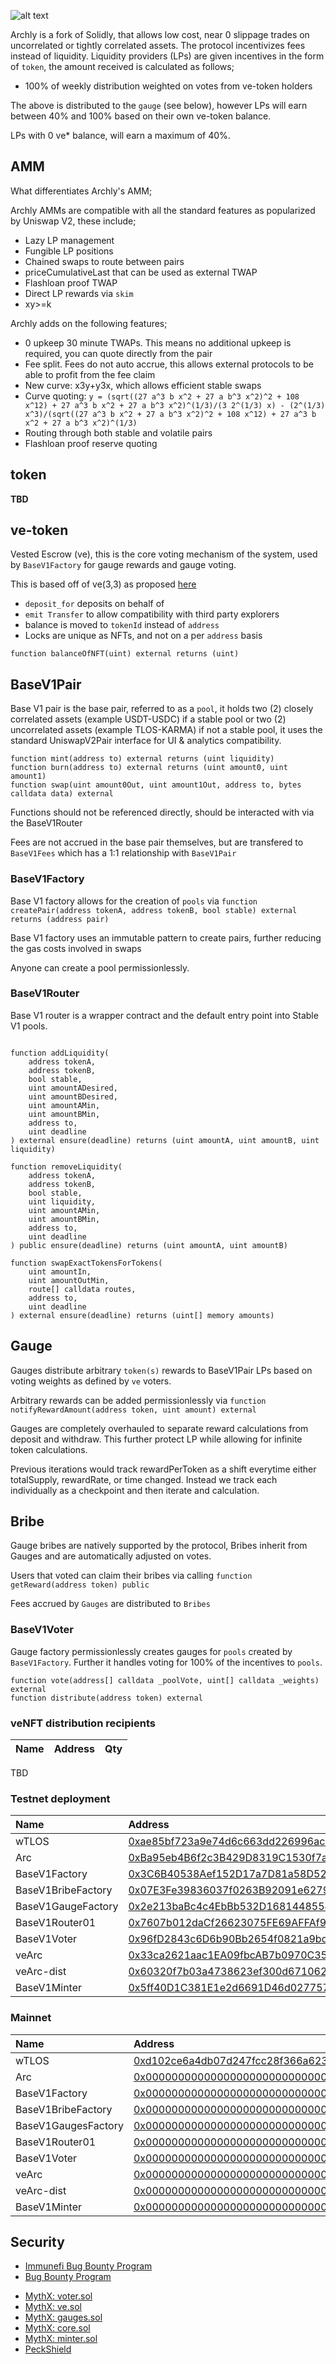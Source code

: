

![alt text](header.png)


Archly is a fork of Solidly, that allows low cost, near 0 slippage trades on uncorrelated or tightly correlated assets. The protocol incentivizes fees instead of liquidity. Liquidity providers (LPs) are given incentives in the form of `token`, the amount received is calculated as follows;

* 100% of weekly distribution weighted on votes from ve-token holders

The above is distributed to the `gauge` (see below), however LPs will earn between 40% and 100% based on their own ve-token balance.

LPs with 0 ve* balance, will earn a maximum of 40%.

## AMM

What differentiates Archly's AMM;

Archly AMMs are compatible with all the standard features as popularized by Uniswap V2, these include;

* Lazy LP management
* Fungible LP positions
* Chained swaps to route between pairs
* priceCumulativeLast that can be used as external TWAP
* Flashloan proof TWAP
* Direct LP rewards via `skim`
* xy>=k

Archly adds on the following features;

* 0 upkeep 30 minute TWAPs. This means no additional upkeep is required, you can quote directly from the pair
* Fee split. Fees do not auto accrue, this allows external protocols to be able to profit from the fee claim
* New curve: x3y+y3x, which allows efficient stable swaps
* Curve quoting: `y = (sqrt((27 a^3 b x^2 + 27 a b^3 x^2)^2 + 108 x^12) + 27 a^3 b x^2 + 27 a b^3 x^2)^(1/3)/(3 2^(1/3) x) - (2^(1/3) x^3)/(sqrt((27 a^3 b x^2 + 27 a b^3 x^2)^2 + 108 x^12) + 27 a^3 b x^2 + 27 a b^3 x^2)^(1/3)`
* Routing through both stable and volatile pairs
* Flashloan proof reserve quoting

## token

**TBD**

## ve-token

Vested Escrow (ve), this is the core voting mechanism of the system, used by `BaseV1Factory` for gauge rewards and gauge voting.

This is based off of ve(3,3) as proposed [here](https://andrecronje.medium.com/ve-3-3-44466eaa088b)

* `deposit_for` deposits on behalf of
* `emit Transfer` to allow compatibility with third party explorers
* balance is moved to `tokenId` instead of `address`
* Locks are unique as NFTs, and not on a per `address` basis

```
function balanceOfNFT(uint) external returns (uint)
```

## BaseV1Pair

Base V1 pair is the base pair, referred to as a `pool`, it holds two (2) closely correlated assets (example USDT-USDC) if a stable pool or two (2) uncorrelated assets (example TLOS-KARMA) if not a stable pool, it uses the standard UniswapV2Pair interface for UI & analytics compatibility.

```
function mint(address to) external returns (uint liquidity)
function burn(address to) external returns (uint amount0, uint amount1)
function swap(uint amount0Out, uint amount1Out, address to, bytes calldata data) external
```

Functions should not be referenced directly, should be interacted with via the BaseV1Router

Fees are not accrued in the base pair themselves, but are transfered to `BaseV1Fees` which has a 1:1 relationship with `BaseV1Pair`

### BaseV1Factory

Base V1 factory allows for the creation of `pools` via ```function createPair(address tokenA, address tokenB, bool stable) external returns (address pair)```

Base V1 factory uses an immutable pattern to create pairs, further reducing the gas costs involved in swaps

Anyone can create a pool permissionlessly.

### BaseV1Router

Base V1 router is a wrapper contract and the default entry point into Stable V1 pools.

```

function addLiquidity(
    address tokenA,
    address tokenB,
    bool stable,
    uint amountADesired,
    uint amountBDesired,
    uint amountAMin,
    uint amountBMin,
    address to,
    uint deadline
) external ensure(deadline) returns (uint amountA, uint amountB, uint liquidity)

function removeLiquidity(
    address tokenA,
    address tokenB,
    bool stable,
    uint liquidity,
    uint amountAMin,
    uint amountBMin,
    address to,
    uint deadline
) public ensure(deadline) returns (uint amountA, uint amountB)

function swapExactTokensForTokens(
    uint amountIn,
    uint amountOutMin,
    route[] calldata routes,
    address to,
    uint deadline
) external ensure(deadline) returns (uint[] memory amounts)

```

## Gauge

Gauges distribute arbitrary `token(s)` rewards to BaseV1Pair LPs based on voting weights as defined by `ve` voters.

Arbitrary rewards can be added permissionlessly via ```function notifyRewardAmount(address token, uint amount) external```

Gauges are completely overhauled to separate reward calculations from deposit and withdraw. This further protect LP while allowing for infinite token calculations.

Previous iterations would track rewardPerToken as a shift everytime either totalSupply, rewardRate, or time changed. Instead we track each individually as a checkpoint and then iterate and calculation.

## Bribe

Gauge bribes are natively supported by the protocol, Bribes inherit from Gauges and are automatically adjusted on votes.

Users that voted can claim their bribes via calling ```function getReward(address token) public```

Fees accrued by `Gauges` are distributed to `Bribes`

### BaseV1Voter

Gauge factory permissionlessly creates gauges for `pools` created by `BaseV1Factory`. Further it handles voting for 100% of the incentives to `pools`.

```
function vote(address[] calldata _poolVote, uint[] calldata _weights) external
function distribute(address token) external
```

### veNFT distribution recipients

| Name | Address | Qty |
| :--- | :--- | :--- |
TBD

### Testnet deployment

| Name | Address |
| :--- | :--- |
| wTLOS| [0xae85bf723a9e74d6c663dd226996ac1b8d075aa9](https://testnet.teloscan.io/address/0xae85bf723a9e74d6c663dd226996ac1b8d075aa9#code) |
| Arc | [0xBa95eb4B6f2c3B429D8319C1530f7a6189b085E7](https://testnet.teloscan.io/address/0xBa95eb4B6f2c3B429D8319C1530f7a6189b085E7#contract) |
| BaseV1Factory | [0x3C6B40538Aef152D17a7D81a58D520C7aDdaa243](https://testnet.teloscan.io/address/0x3C6B40538Aef152D17a7D81a58D520C7aDdaa243#contract) |
| BaseV1BribeFactory | [0x07E3Fe39836037f0263B92091e62799c620E9E88](https://testnet.teloscan.io/address/0x07E3Fe39836037f0263B92091e62799c620E9E88#contract) |
| BaseV1GaugeFactory | [0x2e213baBc4c4EbBb532D1681448554a53fB50805](https://testnet.teloscan.io/address/0x2e213baBc4c4EbBb532D1681448554a53fB50805#contract) |
| BaseV1Router01 | [0x7607b012daCf26623075FE69AFFAf97Ea891Ba01](https://testnet.teloscan.io/address/0x7607b012daCf26623075FE69AFFAf97Ea891Ba01#contract) |
| BaseV1Voter | [0x96fD2843c6D6b90Bb2654f0821a9bd91400fBFF1](https://testnet.teloscan.io/address/0x96fD2843c6D6b90Bb2654f0821a9bd91400fBFF1#contract) |
| veArc | [0x33ca2621aac1EA09fbcAB7b0970C3595CA21a9C6](https://testnet.teloscan.io/address/0x33ca2621aac1EA09fbcAB7b0970C3595CA21a9C6#contract) |
| veArc-dist | [0x60320f7b03a4738623ef300d671062652344F28D](https://testnet.teloscan.io/address/0x60320f7b03a4738623ef300d671062652344F28D#contract) |
| BaseV1Minter | [0x5ff40D1C381E1e2d6691D46d027757d546B70770](https://testnet.teloscan.io/address/0x5ff40D1C381E1e2d6691D46d027757d546B70770#contract) |

### Mainnet

| Name | Address |
| :--- | :--- |
| wTLOS| [0xd102ce6a4db07d247fcc28f366a623df0938ca9e](https://www.teloscan.io/address/0xd102ce6a4db07d247fcc28f366a623df0938ca9e#code) |
| Arc | [0x0000000000000000000000000000000000000000](https://www.teloscan.io/address/0x0000000000000000000000000000000000000000#contract) |
| BaseV1Factory | [0x0000000000000000000000000000000000000000](https://www.teloscan.io/address/0x0000000000000000000000000000000000000000#contract) |
| BaseV1BribeFactory | [0x0000000000000000000000000000000000000000](https://www.teloscan.io/address/0x0000000000000000000000000000000000000000#contract) |
| BaseV1GaugesFactory | [0x0000000000000000000000000000000000000000](https://www.teloscan.io/address/0x0000000000000000000000000000000000000000#contract) |
| BaseV1Router01 | [0x0000000000000000000000000000000000000000](https://www.teloscan.io/address/0x0000000000000000000000000000000000000000#contract) |
| BaseV1Voter | [0x0000000000000000000000000000000000000000](https://www.teloscan.io/address/0x0000000000000000000000000000000000000000#contract) |
| veArc | [0x0000000000000000000000000000000000000000](https://www.teloscan.io/address/0x0000000000000000000000000000000000000000#contract) |
| veArc-dist | [0x0000000000000000000000000000000000000000](https://www.teloscan.io/address/0x0000000000000000000000000000000000000000#contract) |
| BaseV1Minter | [0x0000000000000000000000000000000000000000](https://www.teloscan.io/address/0x0000000000000000000000000000000000000000#contract) |

## Security

- [Immunefi Bug Bounty Program](https://immunefi.com/bounty/solidly/)  
- [Bug Bounty Program](https://github.com/archlyfi/archly-solidly-contracts/blob/master/SECURITY.md)  

* [MythX: voter.sol](https://github.com/archlyfi/archly-solidly-contracts/blob/master/audits/17faf962f99a7e7e3f26f8bc.pdf)
* [MythX: ve.sol](https://github.com/archlyfi/archly-solidly-contracts/blob/master/audits/4094394a6bc512d57672533c.pdf)
* [MythX: gauges.sol](https://github.com/archlyfi/archly-solidly-contracts/blob/master/audits/4212b799deea3d9dd8f8620e.pdf)
* [MythX: core.sol](https://github.com/archlyfi/archly-solidly-contracts/blob/master/audits/79effbd69276f2d16698b72d.pdf)
* [MythX: minter.sol](https://github.com/archlyfi/archly-solidly-contracts/blob/master/audits/dea98051d23c85bcaa80dc5a.pdf)
* [PeckShield](https://github.com/archlyfi/archly-solidly-contracts/blob/master/audits/e456a816-3802-4384-894c-825a4177245a.pdf)
